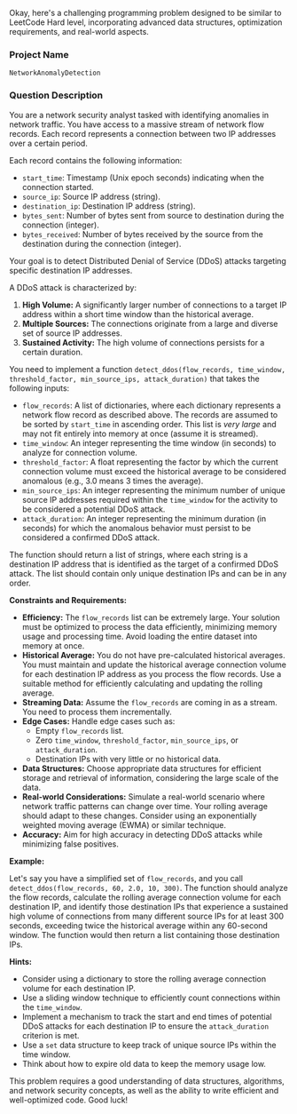 Okay, here's a challenging programming problem designed to be similar to LeetCode Hard level, incorporating advanced data structures, optimization requirements, and real-world aspects.

### Project Name

```
NetworkAnomalyDetection
```

### Question Description

You are a network security analyst tasked with identifying anomalies in network traffic. You have access to a massive stream of network flow records. Each record represents a connection between two IP addresses over a certain period.

Each record contains the following information:

*   `start_time`: Timestamp (Unix epoch seconds) indicating when the connection started.
*   `source_ip`: Source IP address (string).
*   `destination_ip`: Destination IP address (string).
*   `bytes_sent`: Number of bytes sent from source to destination during the connection (integer).
*   `bytes_received`: Number of bytes received by the source from the destination during the connection (integer).

Your goal is to detect Distributed Denial of Service (DDoS) attacks targeting specific destination IP addresses.

A DDoS attack is characterized by:

1.  **High Volume:** A significantly larger number of connections to a target IP address within a short time window than the historical average.
2.  **Multiple Sources:**  The connections originate from a large and diverse set of source IP addresses.
3.  **Sustained Activity:**  The high volume of connections persists for a certain duration.

You need to implement a function `detect_ddos(flow_records, time_window, threshold_factor, min_source_ips, attack_duration)` that takes the following inputs:

*   `flow_records`: A list of dictionaries, where each dictionary represents a network flow record as described above. The records are assumed to be sorted by `start_time` in ascending order.  This list is *very large* and may not fit entirely into memory at once (assume it is streamed).
*   `time_window`: An integer representing the time window (in seconds) to analyze for connection volume.
*   `threshold_factor`: A float representing the factor by which the current connection volume must exceed the historical average to be considered anomalous (e.g., 3.0 means 3 times the average).
*   `min_source_ips`: An integer representing the minimum number of unique source IP addresses required within the `time_window` for the activity to be considered a potential DDoS attack.
*   `attack_duration`: An integer representing the minimum duration (in seconds) for which the anomalous behavior must persist to be considered a confirmed DDoS attack.

The function should return a list of strings, where each string is a destination IP address that is identified as the target of a confirmed DDoS attack. The list should contain only unique destination IPs and can be in any order.

**Constraints and Requirements:**

*   **Efficiency:** The `flow_records` list can be extremely large. Your solution must be optimized to process the data efficiently, minimizing memory usage and processing time.  Avoid loading the entire dataset into memory at once.
*   **Historical Average:**  You do not have pre-calculated historical averages. You must maintain and update the historical average connection volume for each destination IP address as you process the flow records. Use a suitable method for efficiently calculating and updating the rolling average.
*   **Streaming Data:**  Assume the `flow_records` are coming in as a stream.  You need to process them incrementally.
*   **Edge Cases:** Handle edge cases such as:
    *   Empty `flow_records` list.
    *   Zero `time_window`, `threshold_factor`, `min_source_ips`, or `attack_duration`.
    *   Destination IPs with very little or no historical data.
*   **Data Structures:**  Choose appropriate data structures for efficient storage and retrieval of information, considering the large scale of the data.
*   **Real-world Considerations:**  Simulate a real-world scenario where network traffic patterns can change over time. Your rolling average should adapt to these changes. Consider using an exponentially weighted moving average (EWMA) or similar technique.
*   **Accuracy:** Aim for high accuracy in detecting DDoS attacks while minimizing false positives.

**Example:**

Let's say you have a simplified set of `flow_records`, and you call `detect_ddos(flow_records, 60, 2.0, 10, 300)`.  The function should analyze the flow records, calculate the rolling average connection volume for each destination IP, and identify those destination IPs that experience a sustained high volume of connections from many different source IPs for at least 300 seconds, exceeding twice the historical average within any 60-second window. The function would then return a list containing those destination IPs.

**Hints:**

*   Consider using a dictionary to store the rolling average connection volume for each destination IP.
*   Use a sliding window technique to efficiently count connections within the `time_window`.
*   Implement a mechanism to track the start and end times of potential DDoS attacks for each destination IP to ensure the `attack_duration` criterion is met.
*   Use a `set` data structure to keep track of unique source IPs within the time window.
*   Think about how to expire old data to keep the memory usage low.

This problem requires a good understanding of data structures, algorithms, and network security concepts, as well as the ability to write efficient and well-optimized code. Good luck!
